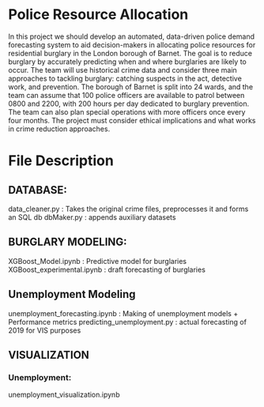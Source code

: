 # Police Resource Allocation
In this project we should develop an automated, data-driven police demand forecasting system to aid decision-makers in allocating police resources for residential burglary in the London borough of Barnet. The goal is to reduce burglary by accurately predicting when and where burglaries are likely to occur. The team will use historical crime data and consider three main approaches to tackling burglary: catching suspects in the act, detective work, and prevention. The borough of Barnet is split into 24 wards, and the team can assume that 100 police officers are available to patrol between 0800 and 2200, with 200 hours per day dedicated to burglary prevention. The team can also plan special operations with more officers once every four months. The project must consider ethical implications and what works in crime reduction approaches.

# File Description
## DATABASE:
data_cleaner.py : Takes the original crime files, preprocesses it and forms an SQL db
dbMaker.py : appends auxiliary datasets
## BURGLARY MODELING:
XGBoost_Model.ipynb : Predictive model for burglaries
XGBoost_experimental.ipynb : draft forecasting of burglaries
## Unemployment Modeling
unemployment_forecasting.ipynb : Making of unemployment models + Performance metrics
predicting_unemployment.py : actual forecasting of 2019 for VIS purposes

## VISUALIZATION
### Unemployment:
unemployment_visualization.ipynb
